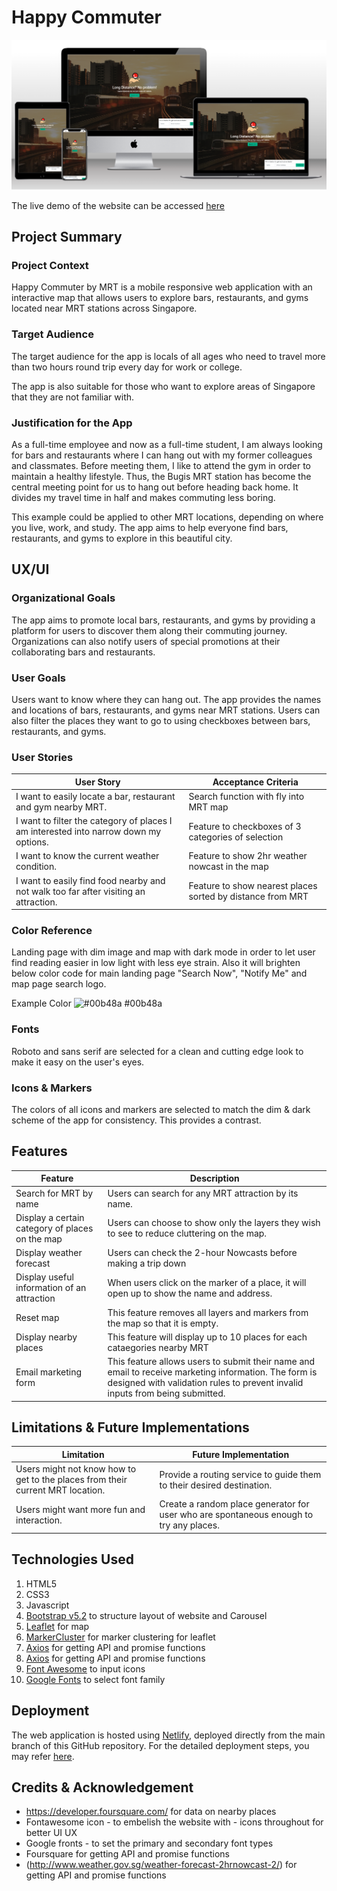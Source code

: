 
# Happy Commuter

![mobile-responsiveness](/img/mobileres.png)

The live demo of the website can be accessed [here](https://happy-commuter-mrt.netlify.app/)

## Project Summary

### Project Context

Happy Commuter by MRT is a mobile responsive web application with an interactive map that allows users to explore bars, restaurants, and gyms located near MRT stations across Singapore.

### Target Audience

The target audience for the app is locals of all ages who need to travel more than two hours round trip every day for work or college. 

The app is also suitable for those who want to explore areas of Singapore that they are not familiar with.

### Justification for the App 

As a full-time employee and now as a full-time student, I am always looking for bars and restaurants where I can hang out with my former colleagues and classmates. Before meeting them, I like to attend the gym in order to maintain a healthy lifestyle. Thus, the Bugis MRT station has become the central meeting point for us to hang out before heading back home. It divides my travel time in half and makes commuting less boring.

This example could be applied to other MRT locations, depending on where you live, work, and study. The app aims to help everyone find bars, restaurants, and gyms to explore in this beautiful city.

## UX/UI

### Organizational Goals

The app aims to promote local bars, restaurants, and gyms by providing a platform for users to discover them along their commuting journey. Organizations can also notify users of special promotions at their collaborating bars and restaurants.

### User Goals

Users want to know where they can hang out. The app provides the names and locations of bars, restaurants, and gyms near MRT stations. Users can also filter the places they want to go to using checkboxes between bars, restaurants, and gyms.

### User Stories

| User Story | Acceptance Criteria |
| ----------- | ----------- |
| I want to easily locate a bar, restaurant and gym nearby MRT. | Search function with fly into MRT map |
| I want to filter the category of places I am interested into narrow down my options. | Feature to checkboxes of 3 categories of selection |
| I want to know the current weather condition.| Feature to show 2hr weather nowcast in the map |
| I want to easily find food nearby and not walk too far after visiting an attraction. | Feature to show nearest places sorted by distance from MRT  |

### Color Reference

Landing page with dim image and map with dark mode in order to let user find reading easier in low light with less eye strain. Also it will brighten below color code for main landing page "Search Now", "Notify Me" and map page search logo.

Example Color  ![#00b48a](https://via.placeholder.com/10/00b48a?text=+) #00b48a 

### Fonts

Roboto and sans serif are selected for a clean and cutting edge look to make it easy on the user's eyes.

### Icons & Markers

The colors of all icons and markers are selected to match the dim & dark scheme of the app for consistency. This provides a contrast.

## Features

| Feature | Description |
| ----------- | ----------- |
| Search for MRT by name | Users can search for any MRT attraction by its name.  |
| Display a certain category of places on the map | Users can choose to show only the layers they wish to see to reduce cluttering on the map. |
| Display weather forecast | Users can check the 2-hour Nowcasts before making a trip down  |
| Display useful information of an attraction | When users click on the marker of a place, it will  open up to show the name and address. |
| Reset map | This feature removes all layers and markers from the map so that it is empty. |
| Display nearby places| This feature will display up to 10 places for each cataegories nearby MRT |
| Email marketing form | This feature allows users to submit their name and email to receive marketing information. The form is designed with validation rules to prevent invalid inputs from being submitted. |

## Limitations & Future Implementations

| Limitation | Future Implementation |
| ----------- | ----------- |
| Users might not know how to get to the places from their current MRT location. | Provide a routing service to guide them to their desired destination. |
| Users might want more fun and interaction. | Create a random place generator for user who are spontaneous enough to try any places. |

## Technologies Used

1. HTML5
2. CSS3
3. Javascript
4. [Bootstrap v5.2](https://getbootstrap.com/) to structure layout of website and Carousel
5. [Leaflet](https://leafletjs.com/examples/quick-start/) for map
6. [MarkerCluster](https://leafletjs.com/examples/quick-start/) for  marker clustering for leaflet
7. [Axios](https://foursquare.com/) for getting API and promise functions
8. [Axios](http://www.weather.gov.sg/weather-forecast-2hrnowcast-2/) for getting API and promise functions
9. [Font Awesome](https://fontawesome.com/icons) to input icons
10. [Google Fonts](https://fonts.google.com/) to select font family

## Deployment

The web application is hosted using [Netlify](https://www.netlify.com/), deployed directly from the main branch of this GitHub repository. For the detailed deployment steps, you may refer [here](https://www.netlify.com/blog/2016/09/29/a-step-by-step-guide-deploying-on-netlify/).

## Credits & Acknowledgement

- https://developer.foursquare.com/ for data on nearby places
- Fontawesome icon - to embelish the website with - icons throughout for better UI UX
- Google fronts - to set the primary and secondary font types
- Foursquare for getting API and promise functions
- (http://www.weather.gov.sg/weather-forecast-2hrnowcast-2/) for getting API and promise functions




